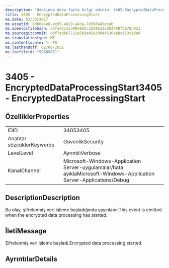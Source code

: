 ```yaml
---
description: 'Hakkında daha fazla bilgi edinin: 3405-EncryptedDataProcessingStart'
title: 3405 - EncryptedDataProcessingStart
ms.date: 03/30/2017
ms.assetid: bdb6e4e8-ec85-4629-a43a-7836d445ecab
ms.openlocfilehash: 3afedbc3a399a9d5c2d29633e282488fb670d921
ms.sourcegitcommit: ddf7edb67715a5b9a45e3dd44536dabc153c1de0
ms.translationtype: MT
ms.contentlocale: tr-TR
ms.lasthandoff: 02/06/2021
ms.locfileid: "99669871"
---
```

# <a name="3405---encrypteddataprocessingstart"></a><span data-ttu-id="381d7-103">3405 - EncryptedDataProcessingStart</span><span class="sxs-lookup"><span data-stu-id="381d7-103">3405 - EncryptedDataProcessingStart</span></span>

## <a name="properties"></a><span data-ttu-id="381d7-104">Özellikler</span><span class="sxs-lookup"><span data-stu-id="381d7-104">Properties</span></span>  
  
|||  
|-|-|  
|<span data-ttu-id="381d7-105">ID</span><span class="sxs-lookup"><span data-stu-id="381d7-105">ID</span></span>|<span data-ttu-id="381d7-106">3405</span><span class="sxs-lookup"><span data-stu-id="381d7-106">3405</span></span>|  
|<span data-ttu-id="381d7-107">Anahtar sözcükler</span><span class="sxs-lookup"><span data-stu-id="381d7-107">Keywords</span></span>|<span data-ttu-id="381d7-108">Güvenlik</span><span class="sxs-lookup"><span data-stu-id="381d7-108">Security</span></span>|  
|<span data-ttu-id="381d7-109">Level</span><span class="sxs-lookup"><span data-stu-id="381d7-109">Level</span></span>|<span data-ttu-id="381d7-110">Ayrıntılı</span><span class="sxs-lookup"><span data-stu-id="381d7-110">Verbose</span></span>|  
|<span data-ttu-id="381d7-111">Kanal</span><span class="sxs-lookup"><span data-stu-id="381d7-111">Channel</span></span>|<span data-ttu-id="381d7-112">Microsoft-Windows-Application Server-uygulamalar/hata ayıkla</span><span class="sxs-lookup"><span data-stu-id="381d7-112">Microsoft-Windows-Application Server-Applications/Debug</span></span>|  
  
## <a name="description"></a><span data-ttu-id="381d7-113">Description</span><span class="sxs-lookup"><span data-stu-id="381d7-113">Description</span></span>  

 <span data-ttu-id="381d7-114">Bu olay, şifrelenmiş veri işleme başladığında yayınlanır.</span><span class="sxs-lookup"><span data-stu-id="381d7-114">This event is emitted when the encrypted data processing has started.</span></span>  
  
## <a name="message"></a><span data-ttu-id="381d7-115">İleti</span><span class="sxs-lookup"><span data-stu-id="381d7-115">Message</span></span>  

 <span data-ttu-id="381d7-116">Şifrelenmiş veri işleme başladı.</span><span class="sxs-lookup"><span data-stu-id="381d7-116">Encrypted data processing started.</span></span>  
  
## <a name="details"></a><span data-ttu-id="381d7-117">Ayrıntılar</span><span class="sxs-lookup"><span data-stu-id="381d7-117">Details</span></span>
